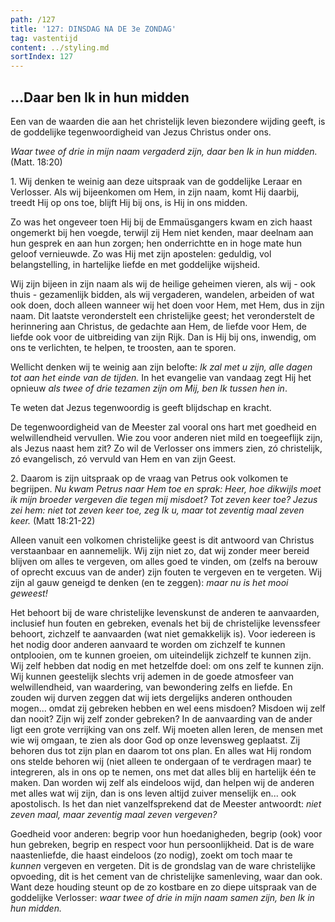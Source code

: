 ```yaml
---
path: /127
title: '127: DINSDAG NA DE 3e ZONDAG'
tag: vastentijd
content: ../styling.md
sortIndex: 127
---
```


## ...Daar ben Ik in hun midden

Een van de waarden die aan het christelijk leven biezondere wijding geeft, is de goddelijke tegenwoordigheid van Jezus Christus onder ons.

_Waar twee of drie in mijn naam vergaderd zijn, daar ben Ik in hun midden._ (Matt. 18:20)

1\. Wij denken te weinig aan deze uitspraak van de goddelijke Leraar en Verlosser. Als wij bijeenkomen om Hem, in zijn naam, komt Hij daarbij, treedt Hij op ons toe, blijft Hij bij ons, is Hij in ons midden.

Zo was het ongeveer toen Hij bij de Emmaüsgangers kwam en zich haast ongemerkt bij hen voegde, terwijl zij Hem niet kenden, maar deelnam aan hun gesprek en aan hun zorgen; hen onderrichtte en in hoge mate hun geloof vernieuwde. Zo was Hij met zijn apostelen: geduldig, vol belangstelling, in hartelijke liefde en met goddelijke wijsheid.

Wij zijn bijeen in zijn naam als wij de heilige geheimen vieren, als wij - ook thuis - gezamenlijk bidden, als wij vergaderen, wandelen, arbeiden of wat ook doen, doch alleen wanneer wij het doen voor Hem, met Hem, dus in zijn naam. Dit laatste veronderstelt een christelijke geest; het veronderstelt de herinnering aan Christus, de gedachte aan Hem, de liefde voor Hem, de liefde ook voor de uitbreiding van zijn Rijk. Dan is Hij bij ons, inwendig, om ons te verlichten, te helpen, te troosten, aan te sporen.

Wellicht denken wij te weinig aan zijn belofte: _Ik zal met u zijn, alle dagen tot aan het einde van de tijden._ In het evangelie van vandaag zegt Hij het opnieuw _als twee of drie tezamen zijn om Mij, ben Ik tussen hen in_.

Te weten dat Jezus tegenwoordig is geeft blijdschap en kracht.

De tegenwoordigheid van de Meester zal vooral ons hart met goedheid en welwillendheid vervullen. Wie zou voor anderen niet mild en toegeeflijk zijn, als Jezus naast hem zit? Zo wil de Verlosser ons immers zien, zó christelijk, zó evangelisch, zó vervuld van Hem en van zijn Geest.

2\. Daarom is zijn uitspraak op de vraag van Petrus ook volkomen te begrijpen. _Nu kwam Petrus naar Hem toe en sprak: Heer, hoe dikwijls moet ik mijn broeder vergeven die tegen mij misdoet? Tot zeven keer toe? Jezus zei hem: niet tot zeven keer toe, zeg Ik u, maar tot zeventig maal zeven keer._
(Matt 18:21-22)

Alleen vanuit een volkomen christelijke geest is dit antwoord van Christus verstaanbaar en aannemelijk. Wij zijn niet zo, dat wij zonder meer bereid blijven om alles te vergeven, om alles goed te vinden, om (zelfs na berouw of oprecht excuus van de ander) zijn fouten te vergeven en te vergeten. Wij zijn al gauw geneigd te denken (en te zeggen): _maar nu is het mooi geweest!_

Het behoort bij de ware christelijke levenskunst de anderen te aanvaarden, inclusief hun fouten en gebreken, evenals het bij de christelijke levenssfeer behoort, zichzelf te aanvaarden (wat niet gemakkelijk is). Voor iedereen is het nodig door anderen aanvaard te worden om zichzelf te kunnen ontplooien, om te kunnen groeien, om uiteindelijk zichzelf te kunnen zijn. Wij zelf hebben dat nodig en met hetzelfde doel: om ons zelf te kunnen zijn. Wij kunnen geestelijk slechts vrij ademen in de goede atmosfeer van welwillendheid, van waardering, van bewondering zelfs en liefde. En zouden wij durven zeggen dat wij iets dergelijks anderen onthouden mogen... omdat zij gebreken hebben en wel eens misdoen? Misdoen wij zelf dan nooit? Zijn wij zelf zonder gebreken? In de aanvaarding van de ander ligt een grote verrijking van ons zelf. Wij moeten allen leren, de mensen met wie wij omgaan, te zien als door God op onze levensweg geplaatst. Zij behoren dus tot zijn plan en daarom tot ons plan. En alles wat Hij rondom ons stelde behoren wij (niet alleen te ondergaan of te verdragen maar) te integreren, als in ons op te nemen, ons met dat alles blij en hartelijk één te maken. Dan worden wij zelf als eindeloos wijd, dan helpen wij de anderen met alles wat wij zijn, dan is ons leven altijd zuiver menselijk en... ook apostolisch. Is het dan niet vanzelfsprekend dat de Meester antwoordt: _niet zeven maal, maar zeventig maal zeven vergeven?_

Goedheid voor anderen: begrip voor hun hoedanigheden, begrip (ook) voor hun gebreken, begrip en respect voor hun persoonlijkheid. Dat is de ware naastenliefde, die haast eindeloos (zo nodig), zoekt om toch maar te _kunnen_ vergeven en vergeten. Dit is de grondslag van de ware christelijke opvoeding, dit is het cement van de christelijke samenleving, waar dan ook. Want deze houding steunt op de zo kostbare en zo diepe uitspraak van de goddelijke Verlosser: _waar twee of drie in mijn naam samen zijn, ben Ik in hun midden._
